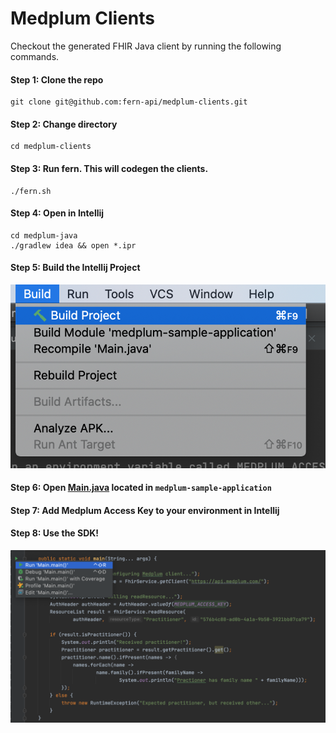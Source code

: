 # Medplum Clients

Checkout the generated FHIR Java client by running the following commands.

#### Step 1: Clone the repo

```
git clone git@github.com:fern-api/medplum-clients.git
```

#### Step 2: Change directory

```
cd medplum-clients
```

#### Step 3: Run fern. This will codegen the clients.

```
./fern.sh
```

#### Step 4: Open in Intellij

```
cd medplum-java
./gradlew idea && open *.ipr
```

#### Step 5: Build the Intellij Project

![Build Project](buildProject.png)

#### Step 6: Open [Main.java](./medplum-java/medplum-sample-application/src/main/java/com/sample/Main.java) located in `medplum-sample-application`

#### Step 7: Add Medplum Access Key to your environment in Intellij

#### Step 8: Use the SDK!

![Run Main](runMain.png)
